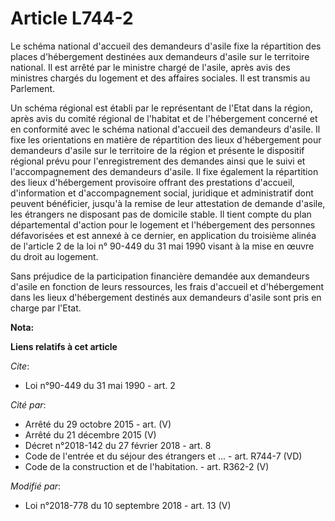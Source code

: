 # Article L744-2

Le schéma national d'accueil des demandeurs d'asile fixe la répartition des places d'hébergement destinées aux demandeurs
d'asile sur le territoire national. Il est arrêté par le ministre chargé de l'asile, après avis des ministres chargés du
logement et des affaires sociales. Il est transmis au Parlement.

Un schéma régional est établi par le représentant de l'Etat dans la région, après avis du comité régional de l'habitat et de
l'hébergement concerné et en conformité avec le schéma national d'accueil des demandeurs d'asile. Il fixe les orientations en
matière de répartition des lieux d'hébergement pour demandeurs d'asile sur le territoire de la région et présente le
dispositif régional prévu pour l'enregistrement des demandes ainsi que le suivi et l'accompagnement des demandeurs d'asile.
Il fixe également la répartition des lieux d'hébergement provisoire offrant des prestations d'accueil, d'information et
d'accompagnement social, juridique et administratif dont peuvent bénéficier, jusqu'à la remise de leur attestation de demande
d'asile, les étrangers ne disposant pas de domicile stable. Il tient compte du plan départemental d'action pour le logement
et l'hébergement des personnes défavorisées et est annexé à ce dernier, en application du troisième alinéa de l'article 2 de
la loi n° 90-449 du 31 mai 1990 visant à la mise en œuvre du droit au logement.

Sans préjudice de la participation financière demandée aux demandeurs d'asile en fonction de leurs ressources, les frais
d'accueil et d'hébergement dans les lieux d'hébergement destinés aux demandeurs d'asile sont pris en charge par l'Etat.

**Nota:**



**Liens relatifs à cet article**

_Cite_:

  - Loi n°90-449 du 31 mai 1990 - art. 2

_Cité par_:

  - Arrêté du 29 octobre 2015 - art. (V)
  - Arrêté du 21 décembre 2015 (V)
  - Décret n°2018-142 du 27 février 2018 - art. 8
  - Code de l'entrée et du séjour des étrangers et ... - art. R744-7 (VD)
  - Code de la construction et de l'habitation. - art. R362-2 (V)

_Modifié par_:

  - Loi n°2018-778 du 10 septembre 2018 - art. 13 (V)
